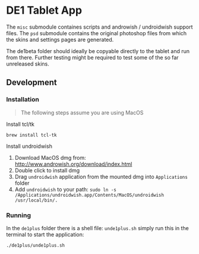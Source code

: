 # DE1 Tablet App

The `misc` submodule containes scripts and androwish / undroidwish support files.
The `psd` submodule contains the original photoshop files from which the skins and settings pages are generated.

The de1beta folder should ideally be copyable directly to the tablet and run from there. Further testing might be required to test some of the so far unreleased skins.

## Development

### Installation

> The following steps assume you are using MacOS

Install tcl/tk
```
brew install tcl-tk
```

Install undroidwish
1. Download MacOS dmg from: http://www.androwish.org/download/index.html
2. Double click to install dmg
3. Drag `undroidwish` application from the mounted dmg into `Applications` folder
4. Add `undroidwish` to your path: `sudo ln -s /Applications/undroidwish.app/Contents/MacOS/undroidwish /usr/local/bin/.`

### Running

In the `de1plus` folder there is a shell file: `unde1plus.sh` simply run this in the terminal to start the application:

```
./de1plus/unde1plus.sh
```